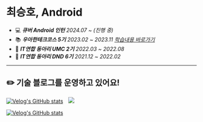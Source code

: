 # 최승호, Android

- 💻 _**큐버 Android 인턴** 2024.07 ~ (진행 중)_
- 📚 _**우아한테크코스 5기** 2023.02 ~ 2023.11 [학습내용 바로가기](https://github.com/tmdgh1592/buna-woowacourse)_
- 🧤 _**IT연합 동아리 UMC 2기** 2022.03 ~ 2022.08_
- 🧤 _**IT연합 동아리 DND 6기** 2021.12 ~ 2022.02_

<hr>

## ✏️ 기술 블로그를 운영하고 있어요!

[![Velog's GitHub stats](https://velog-readme-stats.vercel.app/api/badge?name=buna1592)](https://velog.io/@buna1592)
<a href="https://itstory1592.tistory.com/" target="_blank">
    <img 
        src="http://img.shields.io/badge/-Tistory-464646?style=flat&logo=Blogger&logoColor=f3d6ff&link=https://itstory1592.tistory.com/"
        style="height : auto; margin-left : 10px; margin-right : 10px;"/>
</a>

[![Velog's GitHub stats](https://velog-readme-stats.vercel.app/api/list?name=buna1592)](https://velog.io/@buna1592)
